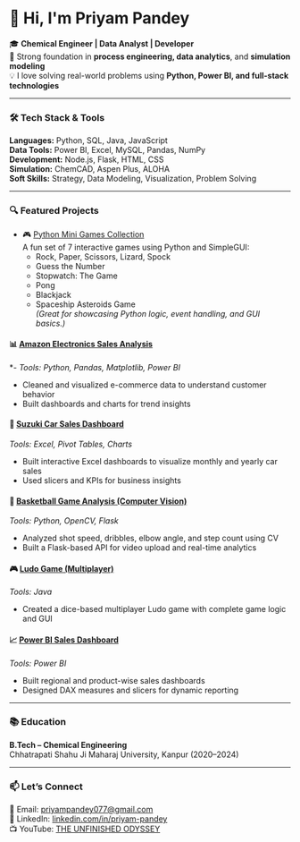 # 👋 Hi, I'm Priyam Pandey

🎓 **Chemical Engineer | Data Analyst | Developer**  
🔬 Strong foundation in **process engineering, data analytics**, and **simulation modeling**  
💡 I love solving real-world problems using **Python, Power BI, and full-stack technologies**

---

### 🛠️ Tech Stack & Tools

**Languages:** Python, SQL, Java, JavaScript  
**Data Tools:** Power BI, Excel, MySQL, Pandas, NumPy  
**Development:** Node.js, Flask, HTML, CSS  
**Simulation:** ChemCAD, Aspen Plus, ALOHA  
**Soft Skills:** Strategy, Data Modeling, Visualization, Problem Solving

---

### 🔍 Featured Projects

- 🎮 [Python Mini Games Collection](https://github.com/PriyamPandey0712/mini-games-python)  
  A fun set of 7 interactive games using Python and SimpleGUI:
  - Rock, Paper, Scissors, Lizard, Spock  
  - Guess the Number  
  - Stopwatch: The Game  
  - Pong  
  - Blackjack  
  - Spaceship Asteroids Game  
  *(Great for showcasing Python logic, event handling, and GUI basics.)*


#### 📊 [Amazon Electronics Sales Analysis](https://github.com/Priyam0712/amazon-electronics-analysis-)  

*-
*Tools: Python, Pandas, Matplotlib, Power BI*  
- Cleaned and visualized e-commerce data to understand customer behavior  
- Built dashboards and charts for trend insights

#### 🧮 [Suzuki Car Sales Dashboard](https://github.com/Priyam0712/suzuki-car-sales-dashboard)  
*Tools: Excel, Pivot Tables, Charts*  
- Built interactive Excel dashboards to visualize monthly and yearly car sales  
- Used slicers and KPIs for business insights

#### 🏀 [Basketball Game Analysis (Computer Vision)](https://github.com/Priyam0712/basketball-analysis-cv)  
*Tools: Python, OpenCV, Flask*  
- Analyzed shot speed, dribbles, elbow angle, and step count using CV  
- Built a Flask-based API for video upload and real-time analytics

#### 🎮 [Ludo Game (Multiplayer)](https://github.com/yourgithubusername/ludo-game-java)  
*Tools: Java*  
- Created a dice-based multiplayer Ludo game with complete game logic and GUI  

#### 📈 [Power BI Sales Dashboard](https://github.com/Priyam0712/powerbi-sales-dashboard)  
*Tools: Power BI*  
- Built regional and product-wise sales dashboards  
- Designed DAX measures and slicers for dynamic reporting

---

### 📚 Education

**B.Tech – Chemical Engineering**  
Chhatrapati Shahu Ji Maharaj University, Kanpur (2020–2024)

---

### 📫 Let’s Connect  
📧 Email: [priyampandey077@gmail.com](mailto:priyampandey077@gmail.com)  
🔗 LinkedIn: [linkedin.com/in/priyam-pandey](https://www.linkedin.com/in/priyam-pandey/)  
📺 YouTube: [THE UNFINISHED ODYSSEY](https://www.youtube.com/@THEUNFINISHEDODYSSEY)

